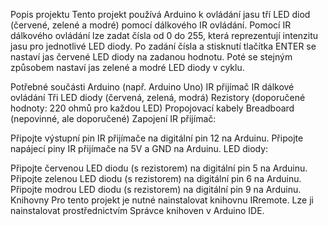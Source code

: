 Popis projektu
Tento projekt používá Arduino k ovládání jasu tří LED diod (červené, zelené a modré) pomocí dálkového IR ovládání. Pomocí IR dálkového ovládání lze zadat čísla od 0 do 255, která reprezentují intenzitu jasu pro jednotlivé LED diody. Po zadání čísla a stisknutí tlačítka ENTER se nastaví jas červené LED diody na zadanou hodnotu. Poté se stejným způsobem nastaví jas zelené a modré LED diody v cyklu.

Potřebné součásti
Arduino (např. Arduino Uno)
IR přijímač
IR dálkové ovládání
Tři LED diody (červená, zelená, modrá)
Rezistory (doporučené hodnoty: 220 ohmů pro každou LED)
Propojovací kabely
Breadboard (nepovinné, ale doporučené)
Zapojení
IR přijímač:

Připojte výstupní pin IR přijímače na digitální pin 12 na Arduinu.
Připojte napájecí piny IR přijímače na 5V a GND na Arduinu.
LED diody:

Připojte červenou LED diodu (s rezistorem) na digitální pin 5 na Arduinu.
Připojte zelenou LED diodu (s rezistorem) na digitální pin 6 na Arduinu.
Připojte modrou LED diodu (s rezistorem) na digitální pin 9 na Arduinu.
Knihovny
Pro tento projekt je nutné nainstalovat knihovnu IRremote. Lze ji nainstalovat prostřednictvím Správce knihoven v Arduino IDE.